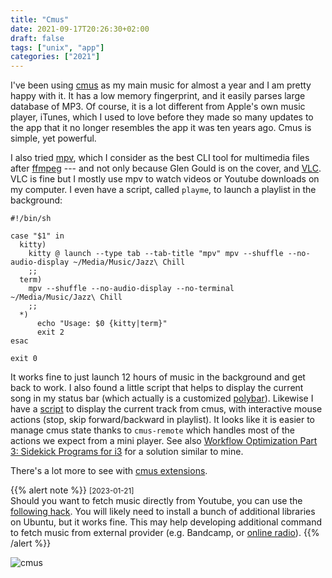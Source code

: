 ```yaml
---
title: "Cmus"
date: 2021-09-17T20:26:30+02:00
draft: false
tags: ["unix", "app"]
categories: ["2021"]
---
```


I've been using [cmus](https://cmus.github.io/) as my main music for almost a year and I am pretty happy with it. It has a low memory fingerprint, and it easily parses large database of MP3. Of course, it is a lot different from Apple's own music player, iTunes, which I used to love before they made so many updates to the app that it no longer resembles the app it was ten years ago. Cmus is simple, yet powerful.

I also tried [mpv](https://mpv.io/), which I consider as the best CLI tool for multimedia files after [ffmpeg](https://ffmpeg.org/) --- and not only because Glen Gould is on the cover, and [VLC](https://www.videolan.org/vlc/). VLC is fine but I mostly use mpv to watch videos or Youtube downloads on my computer. I even have a script, called `playme`, to launch a playlist in the background:

```shell
#!/bin/sh

case "$1" in
  kitty)
    kitty @ launch --type tab --tab-title "mpv" mpv --shuffle --no-audio-display ~/Media/Music/Jazz\ Chill
    ;;
  term)
    mpv --shuffle --no-audio-display --no-terminal  ~/Media/Music/Jazz\ Chill
    ;;
  *)
      echo "Usage: $0 {kitty|term}"
      exit 2
esac

exit 0
```

It works fine to just launch 12 hours of music in the background and get back to work. I also found a little script that helps to display the current song in my status bar (which actually is a customized [polybar](/post/i3wm.md)). Likewise I have a [script](https://github.com/polybar/polybar-scripts/tree/master/polybar-scripts/player-cmus) to display the current track from cmus, with interactive mouse actions (stop, skip forward/backward in playlist). It looks like it is easier to manage cmus state thanks to `cmus-remote` which handles most of the actions we expect from a mini player. See also [Workflow Optimization Part 3: Sidekick Programs for i3](https://gideonwolfe.com/posts/workflow/sidekickprograms/) for a solution similar to mine.

There's a lot more to see with [cmus extensions](https://github.com/cmus/cmus/wiki).

{{% alert note %}}
<small>[2023-01-21]</small><br>
Should you want to fetch music directly from Youtube, you can use the [following hack](https://github.com/invicnaper/cmus-youtube). You will likely need to install a bunch of additional libraries on Ubuntu, but it works fine. This may help developing additional command to fetch music from external provider (e.g. Bandcamp, or [online radio](/micro/2022-10-27-21-32-49)).
{{% /alert %}}

![cmus](/img/2021-09-18-20-27-54.png)
